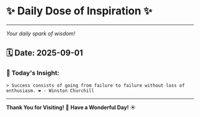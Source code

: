 # ✨ Daily Dose of Inspiration ✨

--- 

_Your daily spark of wisdom!_

## 🗓️ Date: **2025-09-01**

### 💬 Today's Insight:
```
> Success consists of going from failure to failure without loss of enthusiasm. ❤️ - Winston Churchill
```

--- 

**Thank You for Visiting!** 🙏
**Have a Wonderful Day!** ☀️
